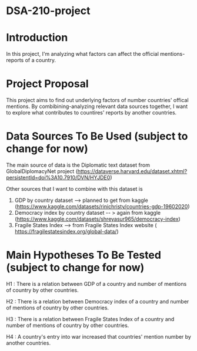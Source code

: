 # DSA-210-project

# Introduction

In this project, I'm analyzing what factors can affect the official mentions-reports of a country. 

# Project Proposal 

This project aims to find out underlying factors of number countries' offical mentions. By combibining-analyzing relevant data sources together, I want to explore what contributes to countires'
reports by another countries.

# Data Sources To Be Used (subject to change for now)

The main source of data is the 	Diplomatic text dataset from GlobalDiplomacyNet project (https://dataverse.harvard.edu/dataset.xhtml?persistentId=doi%3A10.7910/DVN/HYJDE0)

Other sources that I want to combine with this dataset is 
1) GDP by country dataset --> planned to get from kaggle  (https://www.kaggle.com/datasets/rinichristy/countries-gdp-19602020)
2) Democracy index by country dataset -- > again from kaggle (https://www.kaggle.com/datasets/shreyasur965/democracy-index)
3) Fragile States Index --> from Fragile States Index website ( https://fragilestatesindex.org/global-data/)

# Main Hypotheses To Be Tested (subject to change for now)

H1 : There is a relation between GDP of a country and number of mentions of country by other countries.

H2 : There is a relation between Democracy index of a country and number of mentions of country by other countries.

H3 : There is a relation between Fragile States Index of a country and number of mentions of country by other countries.

H4 : A country's entry into war increased that countries' mention number by another countries.
